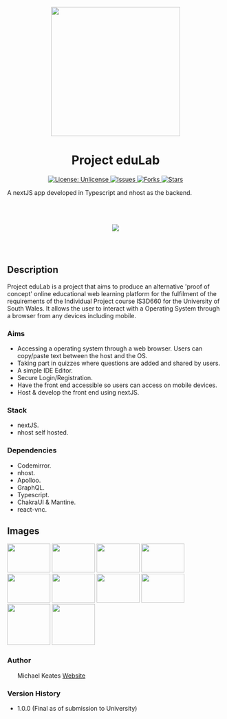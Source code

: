 <p align="center">
  <img src="https://repository-images.githubusercontent.com/581304081/2ef66aee-afbe-43d5-b6ef-59f5c8e5792f" width="300px" height="300px"/>
</p>
<h1 align="center">Project eduLab</h1>
<p align="center">

<a href="http://unlicense.org/">
<img src="https://img.shields.io/badge/license-Unlicense-blue.svg" alt="License: Unlicense">
</a>

<a href="https://github.com/michaelkeates/projectedulab/issues">
<img src="https://img.shields.io/github/issues/michaelkeates/projectedulab.svg" alt="Issues">
</a>

<a href="https://github.com/michaelkeates/projectedulab/fork">
<img src="https://img.shields.io/github/forks/michaelkeates/projectedulab.svg" alt="Forks">
</a>

<a href="https://github.com/michaelkeates/projectedulab">
<img src="https://img.shields.io/github/stars/michaelkeates/projectedulab.svg" alt="Stars">
</a>

</p>
A nextJS app developed in Typescript and nhost as the backend.
<br></br>
<br></br>
<p align="center">
  <img src="https://blog.michaelkeates.co.uk/wp-content/uploads/2023/06/Screenshot-2023-04-16-at-10.26.56.jpeg" width"140px"/>
</p>
<br></br>
<h2 align="left">Description</h1>

Project eduLab is a project that aims to produce an alternative 'proof of concept' online educational web learning platform for the fulfilment of the requirements of the Individual Project course IS3D660 for the University of South Wales. It allows the user to interact with a Operating System through a browser from any devices including mobile.

<h3 align="left">Aims</h3>
<ul>
<li>Accessing a operating system through a web browser. Users can copy/paste text between the host and the OS.</li>
<li>Taking part in quizzes where questions are added and shared by users.</li>
<li>A simple IDE Editor.</li>
<li>Secure Login/Registration.</li>
<li>Have the front end accessible so users can access on mobile devices.
<li>Host & develop the front end using nextJS.</li>
</ul>

<h3 align="left">Stack</h3>
<ul>
<li>nextJS.</li>
<li>nhost self hosted.</li>
</ul>

<h3 align="left">Dependencies</h3>
<ul>
<li>Codemirror.</li>
<li>nhost.</li>
<li>Apolloo.</li>
<li>GraphQL.</li>
<li>Typescript.</li>
<li>ChakraUI & Mantine.</li>
<li>react-vnc.</li>
</ul>

<h2 align="left">Images</h1>

  <img src="https://blog.michaelkeates.co.uk/wp-content/uploads/2023/06/Screenshot-2023-04-04-at-11.48.30-scaled.jpeg" width="100px" height="67px"/>
  <img src="https://blog.michaelkeates.co.uk/wp-content/uploads/2023/06/Screenshot-2023-04-04-at-11.48.41-scaled.jpeg" width="100px" height="67px"/>
  <img src="https://blog.michaelkeates.co.uk/wp-content/uploads/2023/06/Screenshot-2023-04-04-at-11.48.51-scaled.jpeg" width="100px" height="67px"/>
  <img src="https://blog.michaelkeates.co.uk/wp-content/uploads/2023/06/Screenshot-2023-04-04-at-12.03.13-scaled.jpeg" width="100px" height="67px"/>
  <img src="https://blog.michaelkeates.co.uk/wp-content/uploads/2023/06/Screenshot-2023-04-16-at-10.26.56.jpeg" width="100px" height="67px"/>
  <img src="https://blog.michaelkeates.co.uk/wp-content/uploads/2023/06/Screenshot-2023-04-04-at-11.48.19-scaled.jpeg" width="100px" height="67px"/>
  <img src="https://blog.michaelkeates.co.uk/wp-content/uploads/2023/06/Screenshot-2023-04-04-at-11.44.52-scaled.jpeg" width="100px" height="67px"/>
  <img src="https://blog.michaelkeates.co.uk/wp-content/uploads/2023/06/Screenshot-2023-04-04-at-11.45.30-scaled.jpeg" width="100px" height="67px"/>
  <img src="https://blog.michaelkeates.co.uk/wp-content/uploads/2023/06/Screenshot-2023-04-04-at-11.46.08-scaled.jpeg" width="100px" height="95px"/>
  <img src="https://blog.michaelkeates.co.uk/wp-content/uploads/2023/06/Screenshot-2023-04-04-at-11.46.25-scaled.jpeg" width="100px" height="95px"/>
<br>
<h3 align="left">Author</h3>
<ul>
Michael Keates <a href="https://www.michaelkeates.co.uk">Website</a>
</ul>

<h3 align="left">Version History</h3>
<ul>
<li>1.0.0 (Final as of submission to University)</li>
</ul>
